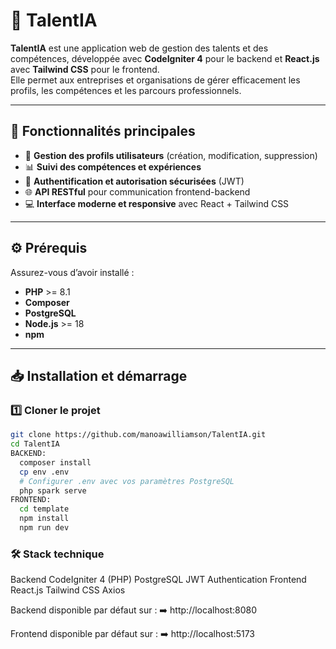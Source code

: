 # 🌟 TalentIA

**TalentIA** est une application web de gestion des talents et des compétences, développée avec **CodeIgniter 4** pour le backend et **React.js** avec **Tailwind CSS** pour le frontend.  
Elle permet aux entreprises et organisations de gérer efficacement les profils, les compétences et les parcours professionnels.

---

## 🚀 Fonctionnalités principales
- 👤 **Gestion des profils utilisateurs** (création, modification, suppression)
- 📊 **Suivi des compétences et expériences**
- 🔐 **Authentification et autorisation sécurisées** (JWT)
- 🌐 **API RESTful** pour communication frontend-backend
- 💻 **Interface moderne et responsive** avec React + Tailwind CSS

---

## ⚙️ Prérequis
Assurez-vous d’avoir installé :
- **PHP** >= 8.1
- **Composer**
- **PostgreSQL**
- **Node.js** >= 18
- **npm**

---

## 📥 Installation et démarrage

### 1️⃣ Cloner le projet
```bash
git clone https://github.com/manoawilliamson/TalentIA.git
cd TalentIA
BACKEND:
  composer install
  cp env .env
  # Configurer .env avec vos paramètres PostgreSQL
  php spark serve
FRONTEND:
  cd template
  npm install
  npm run dev
```

### 🛠 Stack technique
Backend
  CodeIgniter 4 (PHP)
  PostgreSQL
  JWT Authentication
Frontend
  React.js
  Tailwind CSS
  Axios

Backend disponible par défaut sur :
➡️ http://localhost:8080

Frontend disponible par défaut sur :
➡️ http://localhost:5173
